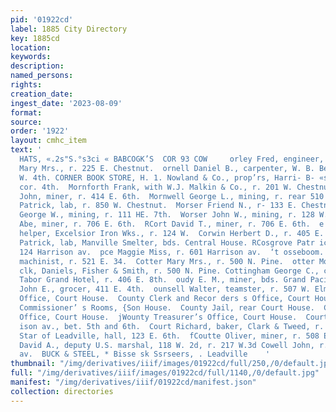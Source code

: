 ```yaml
---
pid: '01922cd'
label: 1885 City Directory
key: 1885cd
location: 
keywords: 
description: 
named_persons: 
rights: 
creation_date: 
ingest_date: '2023-08-09'
format: 
source: 
order: '1922'
layout: cmhc_item
text: '                                                                                               BIETSON’S
  HATS, «.2s"S.°s3ci « BABCOGK’S  COR 93 COW     orley Fred, engineer, r. 831 E. ath.  ornelius
  Mary Mrs., r. 225 E. Chestnut.  ornell Daniel B., carpenter, W. B. Bell, r. 125
  W. 4th. CORNER BOOK STORE, H. 1. Nowland & Co., prop’rs, Harri- B- «son av., ne.
  cor. 4th.  Mornforth Frank, with W.J. Malkin & Co., r. 201 W. Chestnut. Cornish
  John, miner, r. 414 E. 6th.  Mornwell George L., mining, r. rear 510 Harrison av.  orrigan
  Patrick, lab, r. 850 W. Chestnut.  Morser Friend N., r- 133 E. Chestnut.  ‘orser
  George W., mining, r. 111 HE. 7th.  Worser John W., mining, r. 128 W. 9th.  “ort
  Abe, miner, r. 706 E. 6th.  RCort David T., miner, r. 706 E. 6th.  e orts J. J.,
  helper, Excelsior Iron Wks., r. 124 W.  Corwin Herbert D., r. 405 E. 11th.  é PCosgrove
  Patrick, lab, Manville Smelter, bds. Central House. RCosgrove Patr ick’ C., musician,
  124 Harrison av.  pce Maggie Miss, r. 601 Harrison av.  ‘t osseboom. Robert J.,
  machinist, r. 521 E. 34.  Cotter Mary Mrs., r. 500 N. Pine.  otter Mollie Miss,
  clk, Daniels, Fisher & Smith, r. 500 N. Pine. Cottingham George C., chief cook,
  Tabor Grand Hotel, r. 406 E. 8th.  oudy E. M., miner, bds. Grand Pacific Hotel.  Coumbs
  John E., grocer, 411 E. 4th.  ounsell Walter, teamster, r. 507 W. Elm.  ounty Assessor’s
  Office, Court House.  County Clerk and Recor ders s Office, Court House.  Bvounty
  Commissioner’ s Rooms, {Son House.  County Jail, rear Court House.  County Sheriff’s
  Office, Court House.  jWounty Treasurer’s Office, Court House.  Court House, Harri
  ison av., bet. 5th and 6th.  Court Richard, baker, Clark & Tweed, r. 143 W. 3d.  fCourt
  Star of Leadville, hall, 123 E. 6th.  fCoutte Oliver, miner, r. 508 E. 6th.  owell
  David A., deputy U.S. marshal, 118 W. 2d, r. 217 W.3d Cowell John, r. 319 Hlarrison
  av.  BUCK & STEEL, * Bisse sk Ssrseers, . Leadville    '
thumbnail: "/img/derivatives/iiif/images/01922cd/full/250,/0/default.jpg"
full: "/img/derivatives/iiif/images/01922cd/full/1140,/0/default.jpg"
manifest: "/img/derivatives/iiif/01922cd/manifest.json"
collection: directories
---
```

